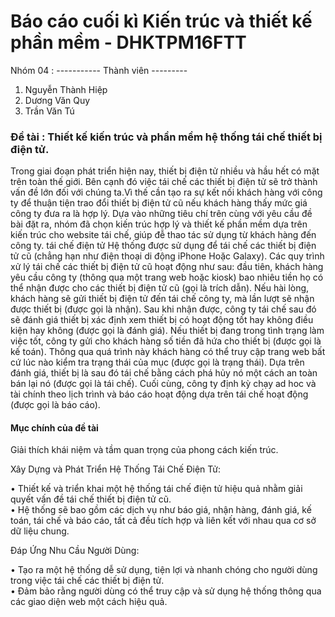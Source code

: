 <h1>Báo cáo cuối kì Kiến trúc và thiết kế phần mềm - DHKTPM16FTT</h1>



Nhóm 04 : 
----------- Thành viên ---------
1. Nguyễn Thành Hiệp
2. Dương Văn Quy
3. Trần Văn Tú

<h3>Đề tài : Thiết kế kiến trúc và phần mềm hệ thống tái chế thiết bị điện tử.</h3>

<p>Trong giai đoạn phát triển hiện nay, thiết bị điện tử nhiều và hầu hết có mặt trên toàn thế giới. Bên cạnh đó việc tái chế các thiết bị điện tử sẽ trở thành vấn đề lớn đối với chúng ta.Vì thế cần tạo ra sự kết nối khách hàng với công ty để thuận tiện trao đổi thiết bị điện tử cũ nếu khách hàng thấy mức giá công ty đưa ra là hợp lý.
Dựa vào những tiêu chí trên cùng với yêu cầu đề bài đặt ra, nhóm đã chọn kiến trúc hợp lý và thiết kế phần mềm dựa trên kiến trúc cho website tái chế, giúp đễ thao tác sử dụng từ khách hàng đến công ty. 
tái chế điện tử
Hệ thống được sử dụng để tái chế các thiết bị điện tử cũ (chẳng hạn như điện thoại di động iPhone Hoặc Galaxy). Các quy trình xử lý tái chế các thiết bị điện tử cũ hoạt động như sau: đầu tiên, khách hàng yêu cầu công ty (thông qua một trang web hoặc kiosk) bao nhiêu tiền họ có thể nhận được cho các thiết bị điện tử cũ (gọi là trích dẫn). Nếu hài lòng, khách hàng sẽ gửi thiết bị điện tử đến tái chế công ty, mà lần lượt sẽ nhận được thiết bị (được gọi là nhận). Sau khi nhận được, công ty tái chế sau đó sẽ đánh giá thiết bị xác định xem thiết bị có hoạt động tốt hay không điều kiện hay không (được gọi là đánh giá). Nếu thiết bị đang trong tình trạng làm việc tốt, công ty gửi cho khách hàng số tiền đã hứa cho thiết bị (được gọi là kế toán). Thông qua quá trình này khách hàng có thể truy cập trang web bất cứ lúc nào kiểm tra trạng thái của mục (được gọi là trạng thái). Dựa trên đánh giá, thiết bị là sau đó tái chế bằng cách phá hủy nó một cách an toàn bán lại nó (được gọi là tái chế). Cuối cùng, công ty định kỳ chạy ad hoc và tài chính theo lịch trình và báo cáo hoạt động dựa trên tái chế hoạt động (được gọi là báo cáo).
</p>

<h4>Mục chính của đề tài</h4>

<p>
Giải thích khái niệm và tầm quan trọng của phong cách kiến trúc.
</p>
<p>
  Xây Dựng và Phát Triển Hệ Thống Tái Chế Điện Tử:
</p>

<p>
        •	Thiết kế và triển khai một hệ thống tái chế điện tử hiệu quả nhằm giải quyết vấn đề tái chế thiết bị điện tử cũ.<br>
        •	Hệ thống sẽ bao gồm các dịch vụ như báo giá, nhận hàng, đánh giá, kế toán, tái chế và báo cáo, tất cả đều tích hợp và liên kết với nhau qua cơ sở dữ liệu chung.
</p>

<p>
 Đáp Ứng Nhu Cầu Người Dùng: 
</p>

<p>
        •	Tạo ra một hệ thống dễ sử dụng, tiện lợi và nhanh chóng cho người dùng trong việc tái chế các thiết bị điện tử.<br>
        •	Đảm bảo rằng người dùng có thể truy cập và sử dụng hệ thống thông qua các giao diện web một cách hiệu quả.
</p>



